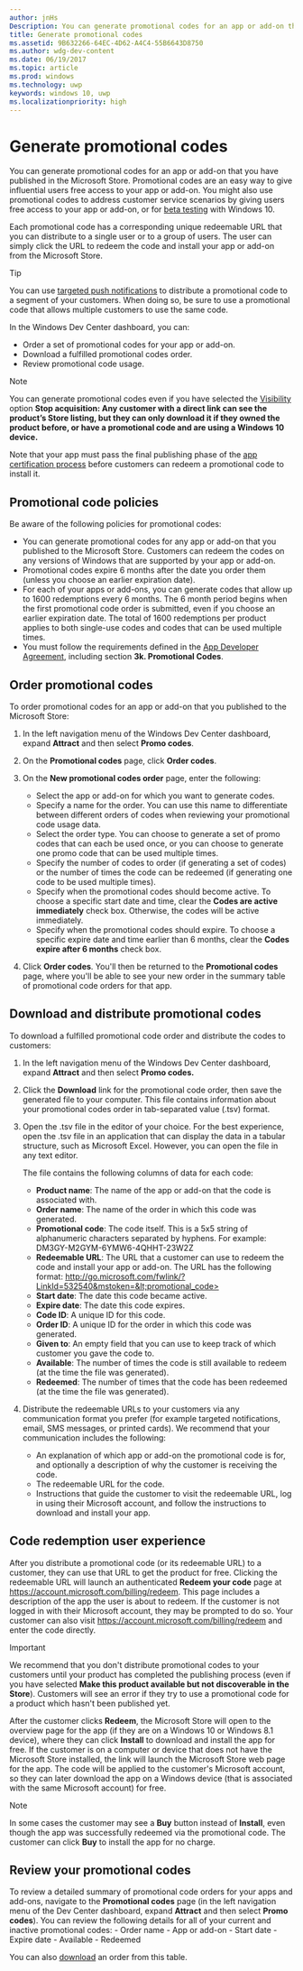 ```yaml
---
author: jnHs
Description: You can generate promotional codes for an app or add-on that you have published in the Microsoft Store.
title: Generate promotional codes
ms.assetid: 9B632266-64EC-4D62-A4C4-55B6643D8750
ms.author: wdg-dev-content
ms.date: 06/19/2017
ms.topic: article
ms.prod: windows
ms.technology: uwp
keywords: windows 10, uwp
ms.localizationpriority: high
---
```


# Generate promotional codes


You can generate promotional codes for an app or add-on that you have published in the Microsoft Store. Promotional codes are an easy way to give influential users free access to your app or add-on. You might also use promotional codes to address customer service scenarios by giving users free access to your app or add-on, or for [beta testing](beta-testing-and-targeted-distribution.md) with Windows 10.

Each promotional code has a corresponding unique redeemable URL that you can distribute to a single user or to a group of users. The user can simply click the URL to redeem the code and install your app or add-on from the Microsoft Store.

> [!TIP]
> You can use [targeted push notifications](send-push-notifications-to-your-apps-customers.md) to distribute a promotional code to a segment of your customers. When doing so, be sure to use a promotional code that allows multiple customers to use the same code.

In the Windows Dev Center dashboard, you can:

-   Order a set of promotional codes for your app or add-on.
-   Download a fulfilled promotional codes order.
-   Review promotional code usage.

> [!NOTE]
> You can generate promotional codes even if you have selected the [Visibility](set-app-pricing-and-availability.md#visibility) option **Stop acquisition: Any customer with a direct link can see the product’s Store listing, but they can only download it if they owned the product before, or have a promotional code and are using a Windows 10 device.**

Note that your app must pass the final publishing phase of the [app certification process](the-app-certification-process.md) before customers can redeem a promotional code to install it.

## Promotional code policies


Be aware of the following policies for promotional codes:

-   You can generate promotional codes for any app or add-on that you published to the Microsoft Store. Customers can redeem the codes on any versions of Windows that are supported by your app or add-on.
-   Promotional codes expire 6 months after the date you order them (unless you choose an earlier expiration date).
-   For each of your apps or add-ons, you can generate codes that allow up to 1600 redemptions every 6 months. The 6 month period begins when the first promotional code order is submitted, even if you choose an earlier expiration date. The total of 1600 redemptions per product applies to both single-use codes and codes that can be used multiple times.
-   You must follow the requirements defined in the [App Developer Agreement](https://msdn.microsoft.com/library/windows/apps/hh694058), including section **3k. Promotional Codes**.

## Order promotional codes


To order promotional codes for an app or add-on that you published to the Microsoft Store:

1.  In the left navigation menu of the Windows Dev Center dashboard, expand **Attract** and then select **Promo codes**.

2.   On the **Promotional codes** page, click **Order codes**.

3.  On the **New promotional codes order** page, enter the following:
    -   Select the app or add-on for which you want to generate codes.
    -   Specify a name for the order. You can use this name to differentiate between different orders of codes when reviewing your promotional code usage data.
    -   Select the order type. You can choose to generate a set of promo codes that can each be used once, or you can choose to generate one promo code that can be used multiple times.
    -   Specify the number of codes to order (if generating a set of codes) or the number of times the code can be redeemed (if generating one code to be used multiple times).
    -   Specify when the promotional codes should become active. To choose a specific start date and time, clear the **Codes are active immediately** check box. Otherwise, the codes will be active immediately.
    -   Specify when the promotional codes should expire. To choose a specific expire date and time earlier than 6 months, clear the **Codes expire after 6 months** check box.

4.  Click **Order codes**. You'll then be returned to the **Promotional codes** page, where you'll be able to see your new order in the summary table of promotional code orders for that app.


## Download and distribute promotional codes

To download a fulfilled promotional code order and distribute the codes to customers:

1.  In the left navigation menu of the Windows Dev Center dashboard, expand **Attract** and then select **Promo codes.**
2.  Click the **Download** link for the promotional code order, then save the generated file to your computer. This file contains information about your promotional codes order in tab-separated value (.tsv) format.
3.  Open the .tsv file in the editor of your choice. For the best experience, open the .tsv file in an application that can display the data in a tabular structure, such as Microsoft Excel. However, you can open the file in any text editor.

    The file contains the following columns of data for each code:

    -   **Product name**: The name of the app or add-on that the code is associated with.
    -   **Order name**: The name of the order in which this code was generated.
    -   **Promotional code**: The code itself. This is a 5x5 string of alphanumeric characters separated by hyphens. For example: DM3GY-M2GYM-6YMW6-4QHHT-23W2Z
    -   **Redeemable URL**: The URL that a customer can use to redeem the code and install your app or add-on. The URL has the following format: http://go.microsoft.com/fwlink/?LinkId=532540&mstoken=&lt;promotional_code>
    -   **Start date**: The date this code became active.
    -   **Expire date**: The date this code expires.
    -   **Code ID**: A unique ID for this code.
    -   **Order ID**: A unique ID for the order in which this code was generated.
    -   **Given to**: An empty field that you can use to keep track of which customer you gave the code to.
    -   **Available**: The number of times the code is still available to redeem (at the time the file was generated).
    -   **Redeemed**: The number of times that the code has been redeemed (at the time the file was generated).

4.  Distribute the redeemable URLs to your customers via any communication format you prefer (for example targeted notifications, email, SMS messages, or printed cards). We recommend that your communication includes the following:
    -   An explanation of which app or add-on the promotional code is for, and optionally a description of why the customer is receiving the code.
    -   The redeemable URL for the code.
    -   Instructions that guide the customer to visit the redeemable URL, log in using their Microsoft account, and follow the instructions to download and install your app.

## Code redemption user experience

After you distribute a promotional code (or its redeemable URL) to a customer, they can use that URL to get the product for free. Clicking the redeemable URL will launch an authenticated **Redeem your code** page at <https://account.microsoft.com/billing/redeem>. This page includes a description of the app the user is about to redeem. If the customer is not logged in with their Microsoft account, they may be prompted to do so. Your customer can also visit <https://account.microsoft.com/billing/redeem> and enter the code directly.

> [!IMPORTANT]
> We recommend that you don't distribute promotional codes to your customers until your product has completed the publishing process (even if you have selected **Make this product available but not discoverable in the Store**). Customers will see an error if they try to use a promotional code for a product which hasn't been published yet.

After the customer clicks **Redeem**, the Microsoft Store will open to the overview page for the app (if they are on a Windows 10 or Windows 8.1 device), where they can click **Install** to download and install the app for free. If the customer is on a computer or device that does not have the Microsoft Store installed, the link will launch the Microsoft Store web page for the app. The code will be applied to the customer's Microsoft account, so they can later download the app on a Windows device (that is associated with the same Microsoft account) for free.

> [!NOTE]
> In some cases the customer may see a **Buy** button instead of **Install**, even though the app was successfully redeemed via the promotional code. The customer can click **Buy** to install the app for no charge.


## Review your promotional codes

To review a detailed summary of promotional code orders for your apps and add-ons, navigate to the **Promotional codes** page (in the left navigation menu of the Dev Center dashboard, expand **Attract** and then select **Promo codes**). You can review the following details for all of your current and inactive promotional codes:
    -   Order name
    -   App or add-on
    -   Start date
    -   Expire date
    -   Available
    -   Redeemed

You can also [download](#download-and-distribute-promotional-codes) an order from this table.

 
